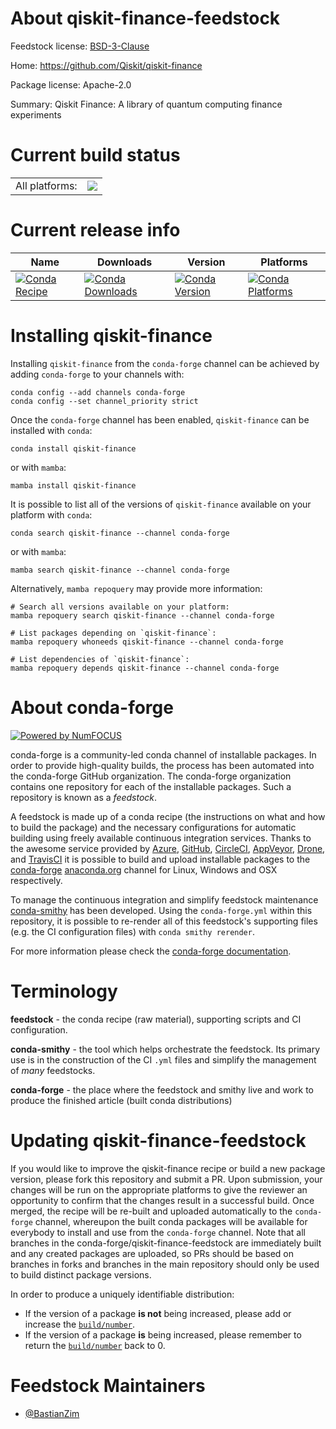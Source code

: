 About qiskit-finance-feedstock
==============================

Feedstock license: [BSD-3-Clause](https://github.com/conda-forge/qiskit-finance-feedstock/blob/main/LICENSE.txt)

Home: https://github.com/Qiskit/qiskit-finance

Package license: Apache-2.0

Summary: Qiskit Finance: A library of quantum computing finance experiments

Current build status
====================


<table><tr><td>All platforms:</td>
    <td>
      <a href="https://dev.azure.com/conda-forge/feedstock-builds/_build/latest?definitionId=16098&branchName=main">
        <img src="https://dev.azure.com/conda-forge/feedstock-builds/_apis/build/status/qiskit-finance-feedstock?branchName=main">
      </a>
    </td>
  </tr>
</table>

Current release info
====================

| Name | Downloads | Version | Platforms |
| --- | --- | --- | --- |
| [![Conda Recipe](https://img.shields.io/badge/recipe-qiskit--finance-green.svg)](https://anaconda.org/conda-forge/qiskit-finance) | [![Conda Downloads](https://img.shields.io/conda/dn/conda-forge/qiskit-finance.svg)](https://anaconda.org/conda-forge/qiskit-finance) | [![Conda Version](https://img.shields.io/conda/vn/conda-forge/qiskit-finance.svg)](https://anaconda.org/conda-forge/qiskit-finance) | [![Conda Platforms](https://img.shields.io/conda/pn/conda-forge/qiskit-finance.svg)](https://anaconda.org/conda-forge/qiskit-finance) |

Installing qiskit-finance
=========================

Installing `qiskit-finance` from the `conda-forge` channel can be achieved by adding `conda-forge` to your channels with:

```
conda config --add channels conda-forge
conda config --set channel_priority strict
```

Once the `conda-forge` channel has been enabled, `qiskit-finance` can be installed with `conda`:

```
conda install qiskit-finance
```

or with `mamba`:

```
mamba install qiskit-finance
```

It is possible to list all of the versions of `qiskit-finance` available on your platform with `conda`:

```
conda search qiskit-finance --channel conda-forge
```

or with `mamba`:

```
mamba search qiskit-finance --channel conda-forge
```

Alternatively, `mamba repoquery` may provide more information:

```
# Search all versions available on your platform:
mamba repoquery search qiskit-finance --channel conda-forge

# List packages depending on `qiskit-finance`:
mamba repoquery whoneeds qiskit-finance --channel conda-forge

# List dependencies of `qiskit-finance`:
mamba repoquery depends qiskit-finance --channel conda-forge
```


About conda-forge
=================

[![Powered by
NumFOCUS](https://img.shields.io/badge/powered%20by-NumFOCUS-orange.svg?style=flat&colorA=E1523D&colorB=007D8A)](https://numfocus.org)

conda-forge is a community-led conda channel of installable packages.
In order to provide high-quality builds, the process has been automated into the
conda-forge GitHub organization. The conda-forge organization contains one repository
for each of the installable packages. Such a repository is known as a *feedstock*.

A feedstock is made up of a conda recipe (the instructions on what and how to build
the package) and the necessary configurations for automatic building using freely
available continuous integration services. Thanks to the awesome service provided by
[Azure](https://azure.microsoft.com/en-us/services/devops/), [GitHub](https://github.com/),
[CircleCI](https://circleci.com/), [AppVeyor](https://www.appveyor.com/),
[Drone](https://cloud.drone.io/welcome), and [TravisCI](https://travis-ci.com/)
it is possible to build and upload installable packages to the
[conda-forge](https://anaconda.org/conda-forge) [anaconda.org](https://anaconda.org/)
channel for Linux, Windows and OSX respectively.

To manage the continuous integration and simplify feedstock maintenance
[conda-smithy](https://github.com/conda-forge/conda-smithy) has been developed.
Using the ``conda-forge.yml`` within this repository, it is possible to re-render all of
this feedstock's supporting files (e.g. the CI configuration files) with ``conda smithy rerender``.

For more information please check the [conda-forge documentation](https://conda-forge.org/docs/).

Terminology
===========

**feedstock** - the conda recipe (raw material), supporting scripts and CI configuration.

**conda-smithy** - the tool which helps orchestrate the feedstock.
                   Its primary use is in the construction of the CI ``.yml`` files
                   and simplify the management of *many* feedstocks.

**conda-forge** - the place where the feedstock and smithy live and work to
                  produce the finished article (built conda distributions)


Updating qiskit-finance-feedstock
=================================

If you would like to improve the qiskit-finance recipe or build a new
package version, please fork this repository and submit a PR. Upon submission,
your changes will be run on the appropriate platforms to give the reviewer an
opportunity to confirm that the changes result in a successful build. Once
merged, the recipe will be re-built and uploaded automatically to the
`conda-forge` channel, whereupon the built conda packages will be available for
everybody to install and use from the `conda-forge` channel.
Note that all branches in the conda-forge/qiskit-finance-feedstock are
immediately built and any created packages are uploaded, so PRs should be based
on branches in forks and branches in the main repository should only be used to
build distinct package versions.

In order to produce a uniquely identifiable distribution:
 * If the version of a package **is not** being increased, please add or increase
   the [``build/number``](https://docs.conda.io/projects/conda-build/en/latest/resources/define-metadata.html#build-number-and-string).
 * If the version of a package **is** being increased, please remember to return
   the [``build/number``](https://docs.conda.io/projects/conda-build/en/latest/resources/define-metadata.html#build-number-and-string)
   back to 0.

Feedstock Maintainers
=====================

* [@BastianZim](https://github.com/BastianZim/)

